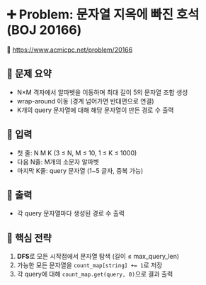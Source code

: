 # ➕ Problem: 문자열 지옥에 빠진 호석 (BOJ 20166)

🔗 https://www.acmicpc.net/problem/20166

## 📌 문제 요약

- N×M 격자에서 알파벳을 이동하며 최대 길이 5의 문자열 조합 생성
- wrap-around 이동 (경계 넘어가면 반대편으로 연결)
- K개의 query 문자열에 대해 해당 문자열이 만든 경로 수 출력

## 🔢 입력

- 첫 줄: N M K (3 ≤ N, M ≤ 10, 1 ≤ K ≤ 1000)
- 다음 N줄: M개의 소문자 알파벳
- 마지막 K줄: query 문자열 (1~5 글자, 중복 가능)

## 🎯 출력

- 각 query 문자열마다 생성된 경로 수 출력

## 🧠 핵심 전략

1. **DFS**로 모든 시작점에서 문자열 탐색 (길이 ≤ max_query_len)
2. 가능한 모든 문자열을 `count_map[string] += 1`로 저장
3. 각 query에 대해 `count_map.get(query, 0)`으로 결과 출력

